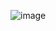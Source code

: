 ![image](https://github.com/nnn112358/CoreMP135_Shutdown_test/assets/27625496/02b27e58-9f8c-41ee-9db8-6d9a6430ab2a)
